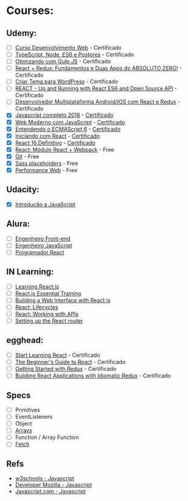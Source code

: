 # Courses:

## Udemy:
- [ ] [Curso Desenvolvimento Web](https://www.udemy.com/curso-completo-do-desenvolvedor-web/learn/v4/overview) - Certificado
- [ ] [TypeScript, Node, ES6 e Postgres](https://www.udemy.com/typescript-na-pratica-criando-aplicacoes-web-com-typescript/learn/v4/overview) - Certificado
- [ ] [Otimizando com Gulp JS](https://www.udemy.com/otimizando-com-gulp-js/learn/v4/overview) - Certificado
- [ ] [React + Redux: Fundamentos e Duas Apps do ABSOLUTO ZERO!](https://www.udemy.com/react-redux-pt/learn/v4/overview) - Certificado
- [ ] [Criar Tema para WordPress](https://www.udemy.com/criar-tema-para-wordpress/learn/v4/overview) - Certificado
- [ ] [REACT - Up and Running with React ES6 and Open Source API](https://www.udemy.com/react-es6-api/learn/v4/overview) - Certificado
- [ ] [Desenvolvedor Multiplataforma Android/IOS com React e Redux](https://www.udemy.com/desenvolvedor-multiplataforma-androidios-com-react-e-redux/learn/v4/overview) - Certificado
- [x] [Javascript completo 2018](https://www.udemy.com/javascript-completo-2018-do-iniciante-ao-mestre/learn/v4/overview) - [Certificado](https://www.udemy.com/certificate/UC-QVUGZUNB/)
- [x] [Web Moderno com JavaScript](https://www.udemy.com/curso-web/learn/v4/overview) - [Certificado](https://www.udemy.com/certificate/UC-E5MY1LJS/)
- [x] [Entendendo o ECMAScript 6](https://www.udemy.com/entendendo-o-ecmascript-6/learn/v4/overview) - [Certificado](https://www.udemy.com/certificate/UC-Q3S2M2QL/)
- [x] [Iniciando com React](https://www.udemy.com/iniciando-com-react/learn/v4/overview) - [Certificado](https://www.udemy.com/certificate/UC-FE5JP232/)
- [x] [React 16 Definitivo](https://www.udemy.com/react-16/learn/v4/overview) - [Certificado](https://www.udemy.com/certificate/UC-J00Y95ME/)
- [x] [React: Módulo React + Webpack](https://www.udemy.com/reactjs-ninja-modulo-react-webpack/learn/v4/overview) - Free
- [x] [Git](https://www.udemy.com/git-e-github/learn/v4/overview) - Free
- [x] [Sass placeholders](https://www.udemy.com/sass-placeholders-o-jeito-certo/learn/v4/overview) - Free
- [x] [Performance Web](https://www.udemy.com/curso-de-performance-web/learn/v4/overview) - Free

## Udacity:
- [x] [Introdução a JavaScript](https://br.udacity.com/course/intro-to-javascript--ud803)

## Alura:
- [ ] [Engenheiro Front-end](https://www.alura.com.br/carreira-engenheiro-front-end)
- [ ] [Engenheiro JavaScript](https://www.alura.com.br/carreira-engenheiro-javascript)
- [ ] [Programador React](https://www.alura.com.br/carreira-programador-react)

## IN Learning:
- [ ] [Learning React.js](https://www.linkedin.com/learning/learning-react-js-3)
- [ ] [React.js Essential Training](https://www.linkedin.com/learning/react-js-essential-training)
- [ ] [Building a Web Interface with React.js](https://www.linkedin.com/learning/building-a-web-interface-with-react-js)
- [ ] [React: Lifecycles](https://www.linkedin.com/learning/react-lifecycles)
- [ ] [React: Working with APIs](https://www.linkedin.com/learning/react-working-with-apis)
- [ ] [Setting up the React router](https://www.linkedin.com/learning/building-a-polling-app-with-socket-io-and-react-js/setting-up-the-react-router)

## egghead:
- [ ] [Start Learning React](https://egghead.io/courses/start-learning-react) - Certificado
- [ ] [The Beginner's Guide to React](https://egghead.io/courses/the-beginner-s-guide-to-react) - Certificado
- [ ] [Getting Started with Redux](https://egghead.io/courses/getting-started-with-redux) - Certificado
- [ ] [Building React Applications with Idiomatic Redux](https://egghead.io/courses/building-react-applications-with-idiomatic-redux) - Certificado

## Specs
- [ ] Primitives
- [ ] EventListeners
- [ ] Object
- [ ] [Arrays](https://developer.mozilla.org/pt-BR/docs/Web/JavaScript/Reference/Global_Objects/Array)
- [ ] Function / Array Function
- [ ] [Fetch](https://github.com/github/fetch)
  
 ## Refs
 - [w3schools - Javascript](https://www.w3schools.com/js/default.asp)
 - [Developer Mozilla - Javascript](https://developer.mozilla.org/en-US/docs/Web/JavaScript)
 - [Javascript.com - Javascript](https://www.javascript.com/)
